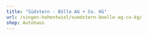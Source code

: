 ```yaml
---
title: "Südstern - Bölle AG + Co. KG"
url: /singen-hohentwiel/suedstern-boelle-ag-co-kg/
shop: Autohaus
---
```

